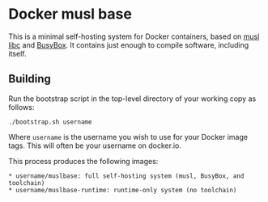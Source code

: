 # Docker musl base

This is a minimal self-hosting system for Docker containers, based on [musl libc](http://www.musl-libc.org/) and [BusyBox](http://busybox.net/). It contains just enough to compile software, including itself.

## Building

Run the bootstrap script in the top-level directory of your working copy as follows:

    ./bootstrap.sh username

Where `username` is the username you wish to use for your Docker image tags. This will often be your username on docker.io.

This process produces the following images:

    * username/muslbase: full self-hosting system (musl, BusyBox, and toolchain)
    * username/muslbase-runtime: runtime-only system (no toolchain)
